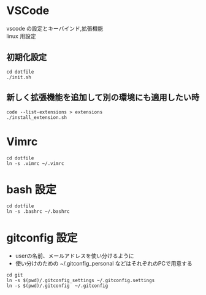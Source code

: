 # VSCode

vscode の設定とキーバインド,拡張機能  
linux 用設定

## 初期化設定

```
cd dotfile
./init.sh
```

## 新しく拡張機能を追加して別の環境にも適用したい時

```
code --list-extensions > extensions
./install_extension.sh
```

# Vimrc

```
cd dotfile
ln -s .vimrc ~/.vimrc
```

# bash 設定

```
cd dotfile
ln -s .bashrc ~/.bashrc
```

# gitconfig 設定

- userの名前、メールアドレスを使い分けるように
- 使い分けのための ~/.gitconfig_personal などはそれぞれのPCで用意する
```
cd git
ln -s $(pwd)/.gitconfig_settings ~/.gitconfig.settings
ln -s $(pwd)/.gitconfig  ~/.gitconfig
```
